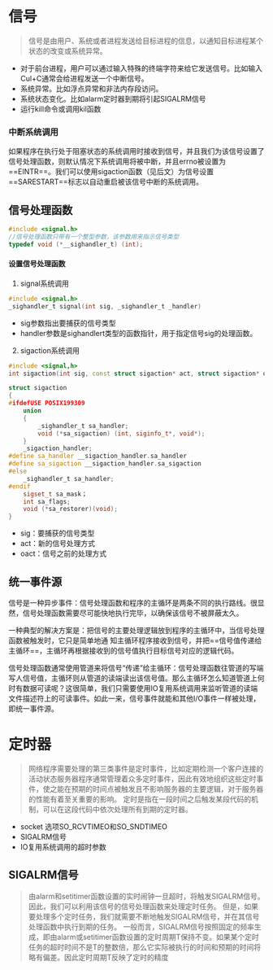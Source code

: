 # 信号
>信号是由用户、系统或者进程发送给目标进程的信息，以通知目标进程某个状态的改变或系统异常。

- 对于前台进程，用户可以通过输入特殊的终端字符来给它发送信号。比如输入Cul+C通常会给进程发送一个中断信号。
- 系统异常。比如浮点异常和非法内存段访问。
- 系统状态变化。比如alarm定时器到期将引起SIGALRM信号
- 运行kill命令或调用kil函数

### 中断系统调用
如果程序在执行处于阻塞状态的系统调用时接收到信号，并且我们为该信号设置了信号处理函数，则默认情况下系统调用将被中断，并且errno被设置为==EINTR==。我们可以使用sigaction函数（见后文）为信号设置==SARESTART==标志以自动重启被该信号中断的系统调用。

## 信号处理函数
```cpp
#include <signal.h>
//信号处理函数只带有一个整型参数，该参数用来指示信号类型
typedef void (*__sighandler_t) (int);
```
#### 设置信号处理函数
1. signal系统调用
```cpp
#include <signal.h>
_sighandler_t signal(int sig, _sighandler_t _handler)
```
- sig参数指出要捕获的信号类型
- handler参数是sighandlert类型的函数指针，用于指定信号sig的处理函数。

2. sigaction系统调用
```cpp
#include <signal,h>
int sigaction(int sig, const struct sigaction* act, struct sigaction* oact);

struct sigaction
{
#ifdefUSE POSIX199309
	union
	{
		_sighandler_t sa_handler;
		void (*sa_sigaction) (int, siginfo_t*, void*);
	}
	_sigaction_handler;
#define sa_handler __sigaction_handler.sa_handler
#define sa_sigaction __sigaction_handler.sa_sigaction
#else
	_sighandler_t sa_handler;
#endif
	sigset_t sa_mask；
	int sa_flags;
	void (*sa_restorer)(void);
}
```
- sig：要捕获的信号类型
- act：新的信号处理方式
- oact：信号之前的处理方式

## 统一事件源
信号是一种异步事件：信号处理函数和程序的主循环是两条不同的执行路线。很显然，信号处理函数需要尽可能快地执行完毕，以确保该信号不被屏蔽太久。

一种典型的解决方案是：把信号的主要处理逻辑放到程序的主循环中，当信号处理函数被触发时，它只是简单地通
知主循环程序接收到信号，并把==信号值传递给主循环==，主循环再根据接收到的信号值执行目标信号对应的逻辑代码。

信号处理函数通常使用管道来将信号“传递”给主循环：信号处理函数往管道的写端写人信号值，主循环则从管道的读端读出该信号值。那么主循环怎么知道管道上何时有数据可读呢？这很简单，我们只需要使用IO复用系统调用来监听管道的读端文件描述符上的可读事件。如此一来，信号事件就能和其他I/O事件一样被处理，
即统一事件源。
# 定时器
>网络程序需要处理的第三类事件是定时事件，比如定期检测一个客户连接的活动状态服务器程序通常管理着众多定时事件，因此有效地组织这些定时事件，使之能在预期的时间点被触发且不影响服务器的主要逻辑，对于服务器的性能有着至关重要的影响。
>定时是指在一段时间之后触发某段代码的机制，可以在这段代码中依次处理所有到期的定时器。

- socket 选项SO_RCVTIMEO和SO_SNDTIMEO
- SIGALRM信号
- IO复用系统调用的超时参数

## SIGALRM信号
>	由alarm和setitimer函数设置的实时闹钟一旦超时，将触发SIGALRM信号。因此，我们可以利用该信号的信号处理函数来处理定时任务。
>	但是，如果要处理多个定时任务，我们就需要不断地触发SIGALRM信号，并在其信号处理函数中执行到期的任务。
>	一般而言，SIGALRM信号按照固定的频率生成，即由alarm或setitimer函数设置的定时周期T保持不变。如果某个定时任务的超时时间不是T的整数倍，那么它实际被执行的时间和预期的时间将略有偏差。因此定时周期T反映了定时的精度